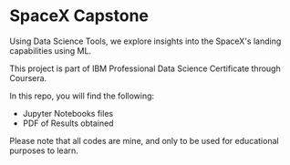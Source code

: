 # SpaceX Capstone
Using Data Science Tools, we explore insights into the SpaceX's landing capabilities using ML.

This project is part of IBM Professional Data Science Certificate through Coursera. 

In this repo, you will find the following:
- Jupyter Notebooks files
- PDF of Results obtained

Please note that all codes are mine, and only to be used for educational purposes to learn.
